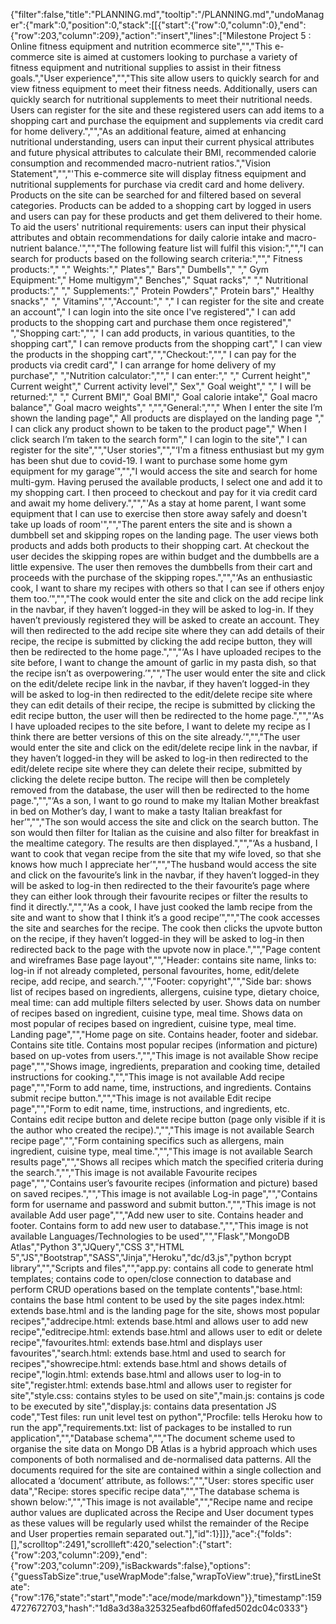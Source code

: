 {"filter":false,"title":"PLANNING.md","tooltip":"/PLANNING.md","undoManager":{"mark":0,"position":0,"stack":[[{"start":{"row":0,"column":0},"end":{"row":203,"column":209},"action":"insert","lines":["Milestone Project 5 : Online fitness equipment and nutrition ecommerce site","","This e-commerce site is aimed at customers looking to purchase a variety of fitness equipment and nutritional supplies to assist in their fitness goals.","User experience","","This site allow users to quickly search for and view fitness equipment to meet their fitness needs. Additionally, users can quickly search for nutritional supplements to meet their nutritional needs. Users can register for the site and these registered users can add items to a shopping cart and purchase the equipment and supplements via credit card for home delivery.","","As an additional feature, aimed at enhancing nutritional understanding, users can input their current physical attributes and future physical attributes to calculate their BMI, recommended calorie consumption and recommended macro-nutrient ratios.","Vision Statement","","'This e-commerce site will display fitness equipment and nutritional supplements for purchase via credit card and home delivery. Products on the site can be searched for and filtered based on several categories. Products can be added to a shopping cart by logged in users and users can pay for these products and get them delivered to their home. To aid the users' nutritional requirements: users can input their physical attributes and obtain recommendations for daily calorie intake and macro-nutrient balance.'","","The following feature list will fulfil this vision:","","I can search for products based on the following search criteria:","","    Fitness products:","    ","        Weights:","            Plates","            Bars","            Dumbells","            ","        Gym Equipment:","            Home multigym","            Benches","            Squat racks","            ","    Nutritional products:","    ","        Supplements:","            Protein Powders","            Protein bars","            Healthy snacks","            ","        Vitamins","","Account:","    ","    I can register for the site and create an account","    I can login into the site once I've registered","    I can add products to the shopping cart and purchase them once registered","    ","Shopping cart:","","    I can add products, in various quantities, to the shopping cart","    I can remove products from the shopping cart","    I can view the products in the shopping cart","","Checkout:","","    I can pay for the products via credit card","    I can arrange for home delivery of my purchase","    ","Nutrition calculator:","","    I can enter:","        ","        Current height","        Current weight","        Current activity level","        Sex","        Goal weight","    ","    I will be returned:","        ","        Current BMI","        Goal BMI","        Goal calorie intake","        Goal macro balance","        Goal macro weights","    ","","General:","","    When I enter the site I’m shown the landing page","    All products are displayed on the landing page ","    I can click any product shown to be taken to the product page","    When I click search I’m taken to the search form","    I can login to the site","    I can register for the site","","User stories","","‘I'm a fitness enthusiast but my gym has been shut due to covid-19. I want to purchase some home gym equipment for my garage’","","I would access the site and search for home multi-gym. Having perused the available products, I select one and add it to my shopping cart. I then proceed to checkout and pay for it via credit card and await my home delivery.","","'As a stay at home parent, I want some equipment that I can use to exercise then store away safely and doesn't take up loads of room'","","The parent enters the site and is shown a dumbbell set and skipping ropes on the landing page. The user views both products and adds both products to their shopping cart. At checkout the user decides the skipping ropes are within budget and the dumbbells are a little expensive. The user then removes the dumbbells from their cart and proceeds with the purchase of the skipping ropes.","","‘As an enthusiastic cook, I want to share my recipes with others so that I can see if others enjoy them too.’","","The cook would enter the site and click on the add recipe link in the navbar, if they haven’t logged-in they will be asked to log-in. If they haven’t previously registered they will be asked to create an account. They will then redirected to the add recipe site where they can add details of their recipe, the recipe is submitted by clicking the add recipe button, they will then be redirected to the home page.","","‘As I have uploaded recipes to the site before, I want to change the amount of garlic in my pasta dish, so that the recipe isn’t as overpowering.’","","The user would enter the site and click on the edit/delete recipe link in the navbar, if they haven’t logged-in they will be asked to log-in then redirected to the edit/delete recipe site where they can edit details of their recipe, the recipe is submitted by clicking the edit recipe button, the user will then be redirected to the home page.","","‘As I have uploaded recipes to the site before, I want to delete my recipe as I think there are better versions of this on the site already.’","","The user would enter the site and click on the edit/delete recipe link in the navbar, if they haven’t logged-in they will be asked to log-in then redirected to the edit/delete recipe site where they can delete their recipe, submitted by clicking the delete recipe button. The recipe will then be completely removed from the database, the user will then be redirected to the home page.","","‘As a son, I want to go round to make my Italian Mother breakfast in bed on Mother’s day, I want to make a tasty Italian breakfast for her’","","The son would access the site and click on the search button. The son would then filter for Italian as the cuisine and also filter for breakfast in the mealtime category. The results are then displayed.","","‘As a husband, I want to cook that vegan recipe from the site that my wife loved, so that she knows how much I appreciate her’","","The husband would access the site and click on the favourite’s link in the navbar, if they haven’t logged-in they will be asked to log-in then redirected to the their favourite’s page where they can either look through their favourite recipes or filter the results to find it directly.","","‘As a cook, I have just cooked the lamb recipe from the site and want to show that I think it’s a good recipe’","","The cook accesses the site and searches for the recipe. The cook then clicks the upvote button on the recipe, if they haven’t logged-in they will be asked to log-in then redirected back to the page with the upvote now in place.","","Page content and wireframes Base page layout","","Header: contains site name, links to: log-in if not already completed, personal favourites, home, edit/delete recipe, add recipe, and search.","","Footer: copyright","","Side bar: shows list of recipes based on ingredients, allergens, cuisine type, dietary choice, meal time: can add multiple filters selected by user. Shows data on number of recipes based on ingredient, cuisine type, meal time. Shows data on most popular of recipes based on ingredient, cuisine type, meal time. Landing page","","Home page on site. Contains header, footer and sidebar. Contains site title. Contains most popular recipes (information and picture) based on up-votes from users.","","This image is not available Show recipe page","","Shows image, ingredients, preparation and cooking time, detailed instructions for cooking.","","This image is not available Add recipe page","","Form to add name, time, instructions, and ingredients. Contains submit recipe button.","","This image is not available Edit recipe page","","Form to edit name, time, instructions, and ingredients, etc. Contains edit recipe button and delete recipe button (page only visible if it is the author who created the recipe).","","This image is not available Search recipe page","","Form containing specifics such as allergens, main ingredient, cuisine type, meal time.","","This image is not available Search results page","","Shows all recipes which match the specified criteria during the search.","","This image is not available Favourite recipes page","","Contains user’s favourite recipes (information and picture) based on saved recipes.","","This image is not available Log-in page","","Contains form for username and password and submit button.","","This image is not available Add user page","","Add new user to site. Contains header and footer. Contains form to add new user to database.","","This image is not available Languages/Technologies to be used","","Flask","MongoDB Atlas","Python 3","JQuery","CSS 3","HTML 5","JS","Bootstrap","SASS","Jinja","Heroku","dc/d3.js","python bcrypt library","","Scripts and files","","app.py: contains all code to generate html templates; contains code to open/close connection to database and perform CRUD operations based on the template contents","base.html: contains the base html content to be used by the site pages index.html: extends base.html and is the landing page for the site, shows most popular recipes","addrecipe.html: extends base.html and allows user to add new recipe","editrecipe.html: extends base.html and allows user to edit or delete recipe","favourites.html: extends base.html and displays user favourites","search.html: extends base.html and used to search for recipes","showrecipe.html: extends base.html and shows details of recipe","login.html: extends base.html and allows user to log-in to site","register.html: extends base.html and allows user to register for site","style.css: contains styles to be used on site","main.js: contains js code to be executed by site","display.js: contains data presentation JS code","Test files: run unit level test on python","Procfile: tells Heroku how to run the app","requirements.txt: list of packages to be installed to run application","","Database schema","","The document scheme used to organise the site data on Mongo DB Atlas is a hybrid approach which uses components of both normalised and de-normalised data patterns. All the documents required for the site are contained within a single collection and allocated a ‘document’ attribute, as follows:","","User: stores specific user data","Recipe: stores specific recipe data","","The database schema is shown below:","","This image is not available","","Recipe name and recipe author values are duplicated across the Recipe and User document types as these values will be regularly used whilst the remainder of the Recipe and User properties remain separated out."],"id":1}]]},"ace":{"folds":[],"scrolltop":2491,"scrollleft":420,"selection":{"start":{"row":203,"column":209},"end":{"row":203,"column":209},"isBackwards":false},"options":{"guessTabSize":true,"useWrapMode":false,"wrapToView":true},"firstLineState":{"row":176,"state":"start","mode":"ace/mode/markdown"}},"timestamp":1594727672703,"hash":"1d8a3d38a325325eafbd60ffafed502dc04c0333"}